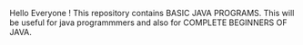Hello Everyone !
This repository contains BASIC JAVA PROGRAMS.
This will be useful for java programmmers and also for COMPLETE BEGINNERS OF JAVA.
